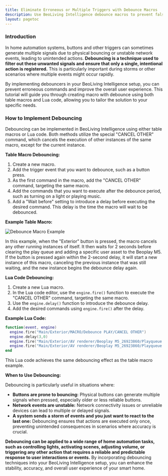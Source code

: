 ```yaml
---
title: Eliminate Erroneous or Multiple Triggers with Debounce Macros 
description: Use BeoLiving Intelligence debounce macros to prevent false or multiple triggers in your home automation system, ensuring accurate responses to user interactions, especially in situations with noisy or unstable events..
layout: pagetoc
---
```


### Introduction

In home automation systems, buttons and other triggers can sometimes generate multiple signals due to physical bouncing or unstable network events, leading to unintended actions. **Debouncing is a technique used to filter out these unwanted signals and ensure that only a single, intentional action is registered.** This is particularly important during storms or other scenarios where multiple events might occur rapidly.

By implementing debouncers in your BeoLiving Intelligence setup, you can prevent erroneous commands and improve the overall user experience. This tutorial will guide you through creating macro with debounce using both table macros and Lua code, allowing you to tailor the solution to your specific needs.


### How to Implement Debouncing

Debouncing can be implemented in BeoLiving Intelligence using either table macros or Lua code. Both methods utilize the special "CANCEL OTHER" command, which cancels the execution of other instances of the same macro, except for the current instance.

**Table Macro Debouncing:**

1. Create a new macro.
2. Add the trigger event that you want to debounce, such as a button press.
3. As the first command in the macro, add the "CANCEL OTHER" command, targeting the same macro.
5. Add the commands that you want to execute after the debounce period, such as turning on a light or playing music.
4. Add a "Wait before" setting to introduce a delay before executing the desired command. This delay is the time the macro will wait to be debounced.


**Example Table Macro:**

![Debounce Macro Example](/bli-guides/pictures/debounce_macro.png)

In this example, when the "Exterior" button is pressed, the macro cancels any other running instances of itself. It then waits for 2 seconds before clearing the play queue and adding a specific user asset to the Beoplay M5. If the button is pressed again within the 2-second delay, it will start a new instance of this macro, canceling the previous instance that was still waiting, and the new instance begins the debounce delay again.


**Lua Code Debouncing:**

1. Create a new Lua macro.
2. In the Lua code editor, use the `engine.fire()` function to execute the "CANCEL OTHER" command, targeting the same macro.
3. Use the `engine.delay()` function to introduce the debounce delay.
4. Add the desired commands using `engine.fire()` after the delay.

**Example Lua Code:**

```lua
function(event, engine) 
  engine.fire("Main/Exterior/MACRO/Debounce PLAY/CANCEL OTHER")
  engine.delay(3,0)
  engine.fire("Main/Exterior/AV renderer/Beoplay M5_26923860/Playqueue clean")
  engine.fire("Main/Exterior/AV renderer/Beoplay M5_26923860/Playqueue add user asset?Asset=blob://02ee1f55a5b2a61e366fc26a65fbc0573a1b8e82.mpeg&Play now=true")
end
```

This Lua code achieves the same debouncing effect as the table macro example.

**When to Use Debouncing:**

Debouncing is particularly useful in situations where:

* **Buttons are prone to bouncing:** Physical buttons can generate multiple signals when pressed, especially older or less reliable buttons.
* **Network events are unstable:** Network connectivity issues or unreliable devices can lead to multiple or delayed signals.
* **A system sends a storm of events and you just want to react to the last one:** Debouncing ensures that actions are executed only once, preventing unintended consequences in scenarios where accuracy is crucial.



**Debouncing can be applied to a wide range of home automation tasks, such as controlling lights, activating scenes, adjusting volume, or triggering any other action that requires a reliable and predictable response to user interactions or events.** By incorporating debouncing techniques into your BeoLiving Intelligence setup, you can enhance the stability, accuracy, and overall user experience of your smart home.


